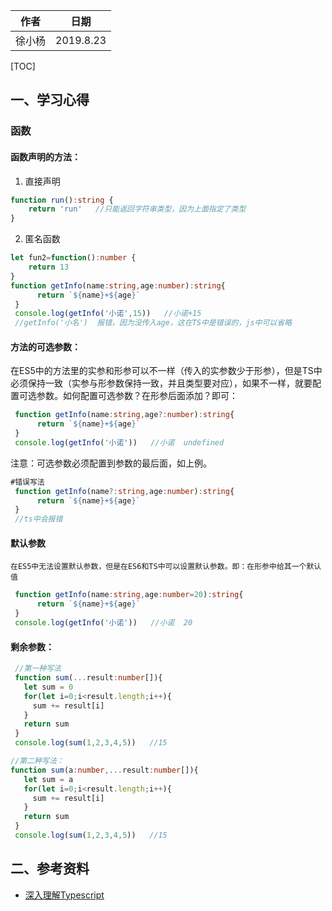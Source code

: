 

| 作者 | 日期 |
| -- | -- |
| 徐小杨 | 2019.8.23 |

[TOC]

## 一、学习心得
### 函数
#### 函数声明的方法：
1. 直接声明
```ts
function run():string {
    return 'run'   //只能返回字符串类型，因为上面指定了类型
}
```
2. 匿名函数
```ts
let fun2=function():number {
    return 13
}
function getInfo(name:string,age:number):string{
      return `${name}+${age}`
 }
 console.log(getInfo('小诺',15))   //小诺+15
 //getInfo('小名')  报错，因为没传入age，这在TS中是错误的，js中可以省略
```

#### 方法的可选参数：
在ES5中的方法里的实参和形参可以不一样（传入的实参数少于形参），但是TS中必须保持一致（实参与形参数保持一致，并且类型要对应），如果不一样，就要配置可选参数。如何配置可选参数？在形参后面添加？即可：
```ts
 function getInfo(name:string,age?:number):string{
      return `${name}+${age}`
 }
 console.log(getInfo('小诺'))   //小诺  undefined
```
注意：可选参数必须配置到参数的最后面，如上例。
```ts
#错误写法
 function getInfo(name?:string,age:number):string{
      return `${name}+${age}`
 }  
 //ts中会报错
```
#### 默认参数
 	在ES5中无法设置默认参数，但是在ES6和TS中可以设置默认参数。即：在形参中给其一个默认值

```ts
 function getInfo(name:string,age:number=20):string{
      return `${name}+${age}`
 }
 console.log(getInfo('小诺'))   //小诺  20
```




#### 剩余参数：
```ts
 //第一种写法
 function sum(...result:number[]){
   let sum = 0
   for(let i=0;i<result.length;i++){
     sum += result[i]
   }
   return sum
 }
 console.log(sum(1,2,3,4,5))   //15
```
```ts
//第二种写法：
function sum(a:number,...result:number[]){
   let sum = a
   for(let i=0;i<result.length;i++){
     sum += result[i]
   }
   return sum
 }
 console.log(sum(1,2,3,4,5))   //15
```



## 二、参考资料
- [深入理解Typescript](https://jkchao.github.io/typescript-book-chinese/#why)